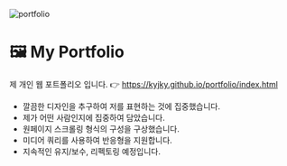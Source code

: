 ![portfolio](https://user-images.githubusercontent.com/93513959/153478280-f3322a83-c870-423c-a45c-cbb2bbc25536.JPG)

# 🖼 My Portfolio 
제 개인 웹 포트폴리오 입니다.
👉 https://kyjky.github.io/portfolio/index.html
- 깔끔한 디자인을 추구하여 저를 표현하는 것에 집중했습니다.
- 제가 어떤 사람인지에 집중하여 담았습니다.
- 원페이지 스크롤링 형식의 구성을 구상했습니다.
- 미디어 쿼리를 사용하여 반응형을 지원합니다.
- 지속적인 유지/보수, 리펙토링 예정입니다.


